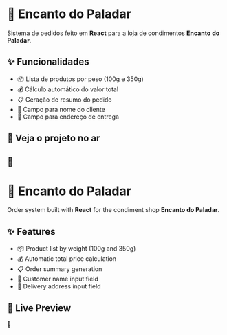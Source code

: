 # 🛒 Encanto do Paladar

Sistema de pedidos feito em **React** para a loja de condimentos **Encanto do Paladar**.

## ✨ Funcionalidades

- 📦 Lista de produtos por peso (100g e 350g)
- 💰 Cálculo automático do valor total
- 📋 Geração de resumo do pedido
- 🧾 Campo para nome do cliente
- 📍 Campo para endereço de entrega

## 🚀 Veja o projeto no ar

🔗 []()  
---
# 🛒 Encanto do Paladar

Order system built with **React** for the condiment shop **Encanto do Paladar**.

## ✨ Features

- 📦 Product list by weight (100g and 350g)
- 💰 Automatic total price calculation
- 📋 Order summary generation
- 🧾 Customer name input field
- 📍 Delivery address input field

## 🚀 Live Preview

🔗 []()  

